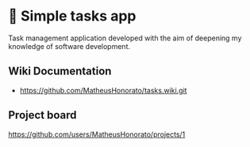 # 📝 Simple tasks app

Task management application developed with the aim of deepening my knowledge of software development.

## Wiki Documentation

- https://github.com/MatheusHonorato/tasks.wiki.git

## Project board

https://github.com/users/MatheusHonorato/projects/1